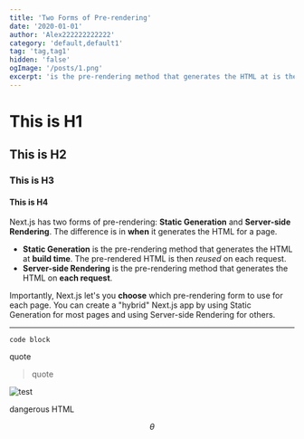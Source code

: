 ```yaml
---
title: 'Two Forms of Pre-rendering'
date: '2020-01-01'
author: 'Alex222222222222'
category: 'default,default1'
tag: 'tag,tag1'
hidden: 'false'
ogImage: '/posts/1.png'
excerpt: 'is the pre-rendering method that generates the HTML at is the pre-rendering method that generates the HTML on'
---
```


# This is H1

## This is H2

### This is H3

#### This is H4

Next.js has two forms of pre-rendering: **Static Generation** and **Server-side Rendering**. The difference is in **when** it generates the HTML for a page.

- **Static Generation** is the pre-rendering method that generates the HTML at **build time**. The pre-rendered HTML is then _reused_ on each request.
- **Server-side Rendering** is the pre-rendering method that generates the HTML on **each request**.

Importantly, Next.js let's you **choose** which pre-rendering form to use for each page. You can create a "hybrid" Next.js app by using Static Generation for most pages and using Server-side Rendering for others.

---

```
code block
```

quote 
> quote

![test](/posts/1.png)

<div> dangerous HTML </div>

$$
\theta
$$